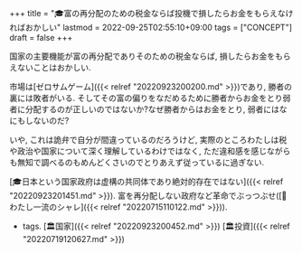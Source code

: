 +++
title = "🎓富の再分配のための税金ならば投機で損したらお金をもらえなければおかしい"
lastmod = 2022-09-25T02:55:10+09:00
tags = ["CONCEPT"]
draft = false
+++

国家の主要機能が富の再分配でありそのための税金ならば, 損したらお金をもらえないことはおかしい.

市場は[ゼロサムゲーム]({{< relref "20220923200200.md" >}})であり, 勝者の裏には敗者がいる. そしてその富の偏りをなだめるために勝者からお金をとり弱者に分配するのが正しいのではないか?なぜ勝者からはお金をとり, 弱者にはなにもしないのだ?

いや, これは詭弁で自分が間違っているのだろうけど, 実際のところわたしは税や政治や国家について深く理解しているわけではなく, ただ違和感を感じながらも無知で調べるのもめんどくさいのでとりあえず従っているに過ぎない.

[🎓日本という国家政府は虚構の共同体であり絶対的存在ではない]({{< relref "20220923201451.md" >}}). 富を再分配しない政府など革命でぶっつぶせ([🔖わたし一流のシャレ]({{< relref "20220715110122.md" >}})).

-   tags. [🏛国家]({{< relref "20220923200452.md" >}}) [🏛投資]({{< relref "20220719120627.md" >}})
